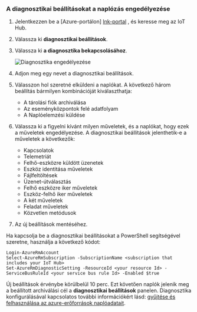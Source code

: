 ### <a name="enable-logging-with-diagnostics-settings"></a>A diagnosztikai beállításokat a naplózás engedélyezése

1. Jelentkezzen be a [Azure-portálon] [ lnk-portal] , és keresse meg az IoT Hub.
1. Válassza ki **diagnosztikai beállítások**.
1. Válassza ki **a diagnosztika bekapcsolásához**.

   ![Diagnosztika engedélyezése][1]

1. Adjon meg egy nevet a diagnosztikai beállítások.
1. Válasszon hol szeretné elküldeni a naplókat. A következő három beállítás bármilyen kombinációját kiválaszthatja:
   * A tárolási fiók archiválása
   * Az eseményközpontok felé adatfolyam
   * A Naplóelemzési küldése
1. Válassza ki a figyelni kívánt milyen műveletek, és a naplókat, hogy ezek a műveletek engedélyezése. A diagnosztikai beállítások jelenthetik-e a műveletek a következők:
   * Kapcsolatok
   * Telemetriát
   * Felhő-eszközre küldött üzenetek
   * Eszköz identitása műveletek
   * Fájlfeltöltések
   * Üzenet-útválasztás
   * Felhő eszközre iker műveletek
   * Eszköz-felhő iker műveletek
   * A két műveletek
   * Feladat műveletek
   * Közvetlen metódusok  
1. Az új beállítások mentéséhez. 

Ha kapcsolja be a diagnosztikai beállításokat a PowerShell segítségével szeretne, használja a következő kódot:

```
Login-AzureRmAccount
Select-AzureRmSubscription -SubscriptionName <subscription that includes your IoT Hub>
Set-AzureRmDiagnosticSetting -ResourceId <your resource Id> -ServiceBusRuleId <your service bus rule Id> -Enabled $true
```

Új beállítások érvénybe körülbelül 10 perc. Ezt követően naplók jelenik meg a beállított archiválási cél a **diagnosztikai beállítások** panelen. Diagnosztika konfigurálásával kapcsolatos további információkért lásd: [gyűjtése és felhasználása az azure-erőforrások naplóadatait][lnk-diagnostics-settings].

<!-- Images -->
[1]: ./media/iot-hub-diagnostics-settings/turnondiagnostics.png

<!-- Links -->
[lnk-portal]: https://portal.azure.com
[lnk-diagnostics-settings]: ../articles/monitoring-and-diagnostics/monitoring-overview-of-diagnostic-logs.md
